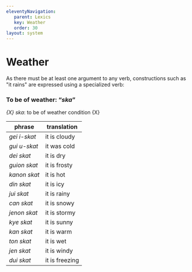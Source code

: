```yaml
---
eleventyNavigation:
   parent: Lexics
   key: Weather
   order: 30
layout: system
---
```

# Weather

As there must be at least one argument to any verb, constructions such as "it rains" are
expressed using a specialized verb:

### To be of weather: “*ska*”

*{X} ska*: to be of weather condition {X}

phrase | translation
-|-
*gei i-skat* | it is cloudy
*gui u-skat* |	it was cold
*dei skat* |	it is dry
*guion skat* | it is frosty
*kanon skat* | it is 	hot
*din skat* | it is 	icy
*jui skat* | it is 	rainy
*can skat* | it is 	snowy
*jenon skat* | it is 	stormy
*kye skat* | it is 	sunny
*kan skat* | it is 	warm
*ton skat* | it is 	wet
*jen skat* | it is 	windy
*dui skat* | it is 	freezing
